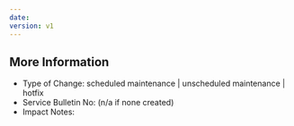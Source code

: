 ```yaml
---
date: 
version: v1
---
```


## <Date>

<!-- Enter Summary Here -->

## More Information

- Type of Change: scheduled maintenance | unscheduled maintenance | hotfix
- Service Bulletin No: (n/a if none created)
- Impact Notes:
 

